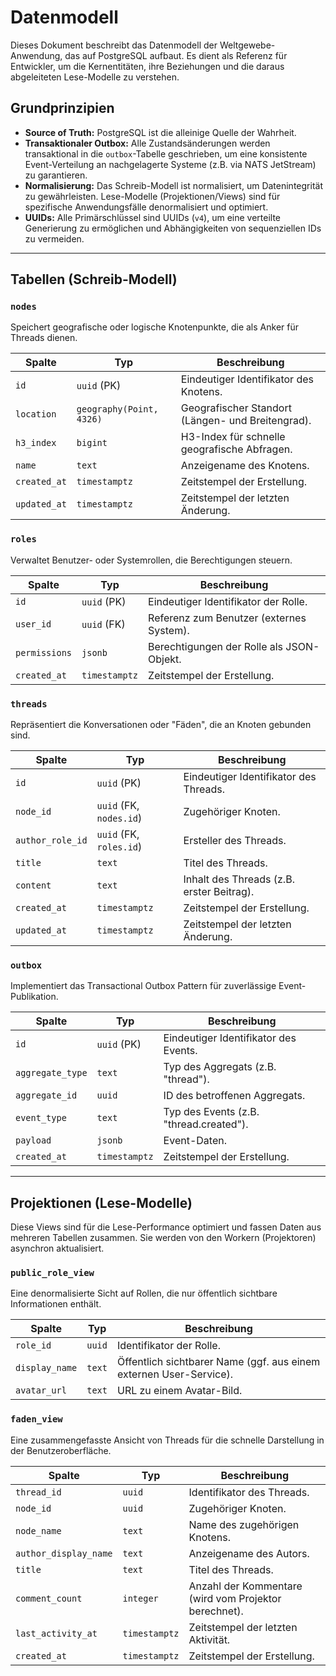 # Datenmodell

Dieses Dokument beschreibt das Datenmodell der Weltgewebe-Anwendung, das auf PostgreSQL aufbaut. Es dient als Referenz für Entwickler, um die Kernentitäten, ihre Beziehungen und die daraus abgeleiteten Lese-Modelle zu verstehen.

## Grundprinzipien

- **Source of Truth:** PostgreSQL ist die alleinige Quelle der Wahrheit.
- **Transaktionaler Outbox:** Alle Zustandsänderungen werden transaktional in die `outbox`-Tabelle geschrieben, um eine konsistente Event-Verteilung an nachgelagerte Systeme (z.B. via NATS JetStream) zu garantieren.
- **Normalisierung:** Das Schreib-Modell ist normalisiert, um Datenintegrität zu gewährleisten. Lese-Modelle (Projektionen/Views) sind für spezifische Anwendungsfälle denormalisiert und optimiert.
- **UUIDs:** Alle Primärschlüssel sind UUIDs (`v4`), um eine verteilte Generierung zu ermöglichen und Abhängigkeiten von sequenziellen IDs zu vermeiden.

---

## Tabellen (Schreib-Modell)

### `nodes`
Speichert geografische oder logische Knotenpunkte, die als Anker für Threads dienen.

| Spalte | Typ | Beschreibung |
|---|---|---|
| `id` | `uuid` (PK) | Eindeutiger Identifikator des Knotens. |
| `location` | `geography(Point, 4326)` | Geografischer Standort (Längen- und Breitengrad). |
| `h3_index`| `bigint` | H3-Index für schnelle geografische Abfragen. |
| `name` | `text` | Anzeigename des Knotens. |
| `created_at` | `timestamptz` | Zeitstempel der Erstellung. |
| `updated_at` | `timestamptz` | Zeitstempel der letzten Änderung. |

### `roles`
Verwaltet Benutzer- oder Systemrollen, die Berechtigungen steuern.

| Spalte | Typ | Beschreibung |
|---|---|---|
| `id` | `uuid` (PK) | Eindeutiger Identifikator der Rolle. |
| `user_id` | `uuid` (FK) | Referenz zum Benutzer (externes System). |
| `permissions` | `jsonb` | Berechtigungen der Rolle als JSON-Objekt. |
| `created_at` | `timestamptz` | Zeitstempel der Erstellung. |

### `threads`
Repräsentiert die Konversationen oder "Fäden", die an Knoten gebunden sind.

| Spalte | Typ | Beschreibung |
|---|---|---|
| `id` | `uuid` (PK) | Eindeutiger Identifikator des Threads. |
| `node_id` | `uuid` (FK, `nodes.id`) | Zugehöriger Knoten. |
| `author_role_id` | `uuid` (FK, `roles.id`) | Ersteller des Threads. |
| `title` | `text` | Titel des Threads. |
| `content` | `text` | Inhalt des Threads (z.B. erster Beitrag). |
| `created_at` | `timestamptz` | Zeitstempel der Erstellung. |
| `updated_at` | `timestamptz` | Zeitstempel der letzten Änderung. |

### `outbox`
Implementiert das Transactional Outbox Pattern für zuverlässige Event-Publikation.

| Spalte | Typ | Beschreibung |
|---|---|---|
| `id` | `uuid` (PK) | Eindeutiger Identifikator des Events. |
| `aggregate_type` | `text` | Typ des Aggregats (z.B. "thread"). |
| `aggregate_id` | `uuid` | ID des betroffenen Aggregats. |
| `event_type` | `text` | Typ des Events (z.B. "thread.created"). |
| `payload` | `jsonb` | Event-Daten. |
| `created_at` | `timestamptz` | Zeitstempel der Erstellung. |

---

## Projektionen (Lese-Modelle)

Diese Views sind für die Lese-Performance optimiert und fassen Daten aus mehreren Tabellen zusammen. Sie werden von den Workern (Projektoren) asynchron aktualisiert.

### `public_role_view`
Eine denormalisierte Sicht auf Rollen, die nur öffentlich sichtbare Informationen enthält.

| Spalte | Typ | Beschreibung |
|---|---|---|
| `role_id` | `uuid` | Identifikator der Rolle. |
| `display_name` | `text` | Öffentlich sichtbarer Name (ggf. aus einem externen User-Service). |
| `avatar_url` | `text` | URL zu einem Avatar-Bild. |

### `faden_view`
Eine zusammengefasste Ansicht von Threads für die schnelle Darstellung in der Benutzeroberfläche.

| Spalte | Typ | Beschreibung |
|---|---|---|
| `thread_id` | `uuid` | Identifikator des Threads. |
| `node_id` | `uuid` | Zugehöriger Knoten. |
| `node_name` | `text` | Name des zugehörigen Knotens. |
| `author_display_name` | `text` | Anzeigename des Autors. |
| `title` | `text` | Titel des Threads. |
| `comment_count` | `integer` | Anzahl der Kommentare (wird vom Projektor berechnet). |
| `last_activity_at` | `timestamptz` | Zeitstempel der letzten Aktivität. |
| `created_at` | `timestamptz` | Zeitstempel der Erstellung. |
